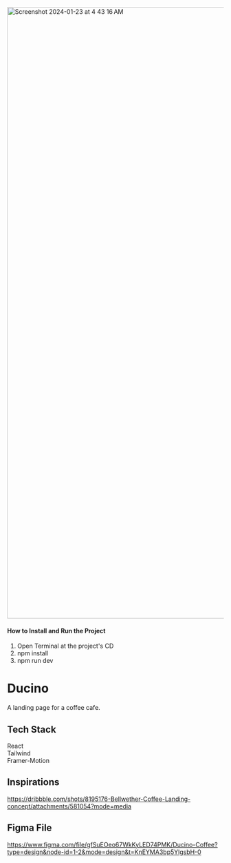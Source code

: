 <img width="1418" alt="Screenshot 2024-01-23 at 4 43 16 AM" src="https://github.com/Caden0002/LandingPageCoffeeDucino/assets/150916753/f92b7a82-1749-4362-b7c6-16a5e844a5f7">

#### How to Install and Run the Project ####
1. Open Terminal at the project's CD<br />
2. npm install<br />
3. npm run dev<br />

# Ducino
A landing page for a coffee cafe.

## Tech Stack ##
React<br />
Tailwind<br />
Framer-Motion<br />

## Inspirations ##
https://dribbble.com/shots/8195176-Bellwether-Coffee-Landing-concept/attachments/581054?mode=media

## Figma File ##
https://www.figma.com/file/gfSuEOeo67WkKyLED74PMK/Ducino-Coffee?type=design&node-id=1-2&mode=design&t=KnEYMA3bp5YlgsbH-0

